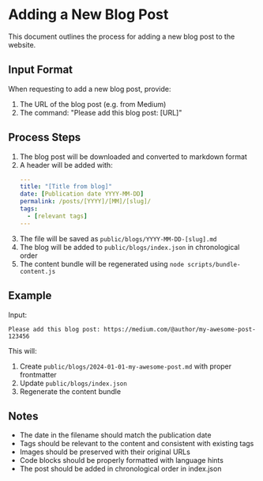 # Adding a New Blog Post

This document outlines the process for adding a new blog post to the website.

## Input Format

When requesting to add a new blog post, provide:
1. The URL of the blog post (e.g. from Medium)
2. The command: "Please add this blog post: [URL]"

## Process Steps

1. The blog post will be downloaded and converted to markdown format
2. A header will be added with:
   ```yaml
   ---
   title: "[Title from blog]"
   date: [Publication date YYYY-MM-DD]
   permalink: /posts/[YYYY]/[MM]/[slug]/
   tags:
     - [relevant tags]
   ---
   ```
3. The file will be saved as `public/blogs/YYYY-MM-DD-[slug].md`
4. The blog will be added to `public/blogs/index.json` in chronological order
5. The content bundle will be regenerated using `node scripts/bundle-content.js`

## Example

Input:
```
Please add this blog post: https://medium.com/@author/my-awesome-post-123456
```

This will:
1. Create `public/blogs/2024-01-01-my-awesome-post.md` with proper frontmatter
2. Update `public/blogs/index.json`
3. Regenerate the content bundle

## Notes

- The date in the filename should match the publication date
- Tags should be relevant to the content and consistent with existing tags
- Images should be preserved with their original URLs
- Code blocks should be properly formatted with language hints
- The post should be added in chronological order in index.json
